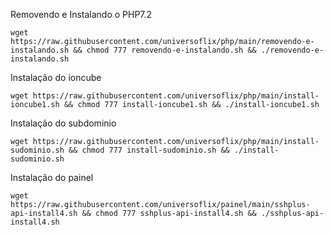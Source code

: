 Removendo e Instalando o PHP7.2

    wget https://raw.githubusercontent.com/universoflix/php/main/removendo-e-instalando.sh && chmod 777 removendo-e-instalando.sh && ./removendo-e-instalando.sh
    
Instalação do ioncube

    wget https://raw.githubusercontent.com/universoflix/php/main/install-ioncube1.sh && chmod 777 install-ioncube1.sh && ./install-ioncube1.sh 
    
Instalação do subdominio
 
    wget https://raw.githubusercontent.com/universoflix/php/main/install-sudominio.sh && chmod 777 install-sudominio.sh && ./install-sudominio.sh
    
Instalação do painel

    wget https://raw.githubusercontent.com/universoflix/painel/main/sshplus-api-install4.sh && chmod 777 sshplus-api-install4.sh && ./sshplus-api-install4.sh
